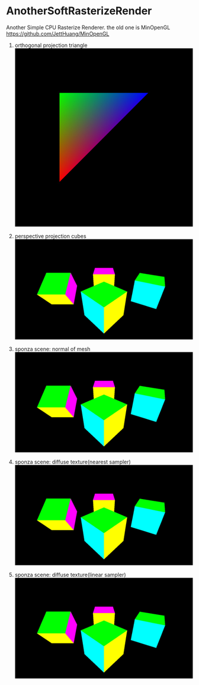 # AnotherSoftRasterizeRender
Another Simple CPU Rasterize Renderer.  the old one is MinOpenGL https://github.com/JettHuang/MinOpenGL

1. orthogonal projection triangle
![example triangle](https://github.com/JettHuang/AnotherSoftRasterizeRender/blob/master/Triangle.jpg)

2. perspective projection cubes
![example cubes](https://github.com/JettHuang/AnotherSoftRasterizeRender/blob/master/Cubes.jpg)

3. sponza scene: normal of mesh
 ![example cubes](https://github.com/JettHuang/AnotherSoftRasterizeRender/blob/master/Cubes.jpg)

4. sponza scene: diffuse texture(nearest sampler)
![example cubes](https://github.com/JettHuang/AnotherSoftRasterizeRender/blob/master/Cubes.jpg)

5. sponza scene: diffuse texture(linear sampler)
![example cubes](https://github.com/JettHuang/AnotherSoftRasterizeRender/blob/master/Cubes.jpg)